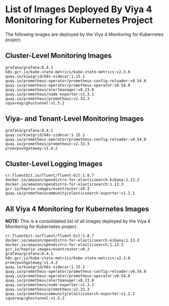 # List of Images Deployed By Viya 4 Monitoring for Kubernetes Project

The following images are deployed by the Viya 4 Monitoring for Kubernetes project:

## Cluster-Level Monitoring Images

```plaintext
grafana/grafana:8.4.1
k8s.gcr.io/kube-state-metrics/kube-state-metrics:v2.3.0
quay.io/kiwigrid/k8s-sidecar:1.15.1
quay.io/prometheus-operator/prometheus-config-reloader:v0.54.0
quay.io/prometheus-operator/prometheus-operator:v0.54.0
quay.io/prometheus/alertmanager:v0.23.0
quay.io/prometheus/node-exporter:v1.3.1
quay.io/prometheus/prometheus:v2.33.3
squareup/ghostunnel:v1.5.2
```

## Viya- and Tenant-Level Monitoring Images

```plaintext
grafana/grafana:8.4.1
quay.io/kiwigrid/k8s-sidecar:1.15.1
quay.io/prometheus-operator/prometheus-config-reloader:v0.54.0
quay.io/prometheus/prometheus:v2.33.3
prom/pushgateway:v1.4.2
```

## Cluster-Level Logging Images

```plaintext
cr.fluentbit.io/fluent/fluent-bit:1.8.7
docker.io/amazon/opendistro-for-elasticsearch-kibana:1.13.2
docker.io/amazon/opendistro-for-elasticsearch:1.13.3
gcr.io/heptio-images/eventrouter:v0.3
quay.io/prometheuscommunity/elasticsearch-exporter:v1.2.1
```

## All Viya 4 Monitoring for Kubernetes Images

**NOTE:**  This is a consolidated list of all images deployed by the Viya 4 Monitoring for Kubernetes project.

```plaintext
cr.fluentbit.io/fluent/fluent-bit:1.8.7
docker.io/amazon/opendistro-for-elasticsearch-kibana:1.13.2
docker.io/amazon/opendistro-for-elasticsearch:1.13.3
gcr.io/heptio-images/eventrouter:v0.3
grafana/grafana:8.4.1
k8s.gcr.io/kube-state-metrics/kube-state-metrics:v2.3.0
prom/pushgateway:v1.4.2
quay.io/kiwigrid/k8s-sidecar:1.15.1
quay.io/prometheus-operator/prometheus-config-reloader:v0.54.0
quay.io/prometheus-operator/prometheus-operator:v0.54.0
quay.io/prometheus/alertmanager:v0.23.0
quay.io/prometheus/node-exporter:v1.3.1
quay.io/prometheus/prometheus:v2.33.3
quay.io/prometheuscommunity/elasticsearch-exporter:v1.2.1
squareup/ghostunnel:v1.5.2
```
